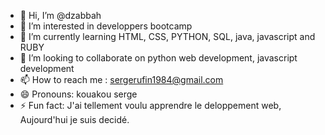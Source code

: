 - 👋 Hi, I’m @dzabbah
- 👀 I’m interested in developpers bootcamp
- 🌱 I’m currently learning HTML, CSS, PYTHON, SQL, java, javascript and  RUBY
- 💞️ I’m looking to collaborate on python web development, javascript development
- 📫 How to reach me : sergerufin1984@gmail.com 
- 😄 Pronouns: kouakou serge
- ⚡ Fun fact: J'ai tellement voulu apprendre le deloppement web, Aujourd'hui je suis decidé.

<!---
dzabbah/dzabbah is a ✨ special ✨ repository because its `README.md` (this file) appears on your GitHub profile.
You can click the Preview link to take a look at your changes.
--->
